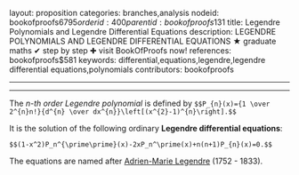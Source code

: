 layout: proposition
categories: branches,analysis
nodeid: bookofproofs$6795
orderid: 400
parentid: bookofproofs$131
title: Legendre Polynomials and Legendre Differential Equations
description: LEGENDRE POLYNOMIALS AND LEGENDRE DIFFERENTIAL EQUATIONS &#9733; graduate maths &#10004; step by step &#10010; visit BookOfProofs now!
references: bookofproofs$581
keywords: differential,equations,legendre,legendre differential equations,polynomials
contributors: bookofproofs


---


---

The *$n$-th order Legendre polynomial* is defined by `$$P_{n}(x)={1 \over 2^{n}n!}{d^{n} \over dx^{n}}\left[(x^{2}-1)^{n}\right].$$` 

It is the solution of the following ordinary **Legendre differential equations**:

`$$(1-x^2)P_n^{\prime\prime}(x)-2xP_n^\prime(x)+n(n+1)P_{n}(x)=0.$$`

The equations are named after <a href="https://mathshistory.st-andrews.ac.uk/Biographies/Legendre/">Adrien-Marie Legendre</a> (1752 - 1833).
